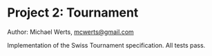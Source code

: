 Project 2: Tournament
=====================

Author: Michael Werts, mcwerts@gmail.com

Implementation of the Swiss Tournament specification. All tests pass.